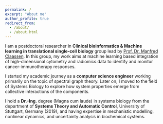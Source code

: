 ```yaml
---
permalink: /
excerpt: "About me"
author_profile: true
redirect_from: 
  - /about/
  - /about.html
---
```


I am a postdoctoral researcher in **Clinical bioinformatics & Machine learning in translational single-cell biology** group lead by [Prof. Dr. Manfred Claassen](https://www.medizin.uni-tuebingen.de/de/das-klinikum/mitarbeiter/profil/2147). In this group, my work aims at machine learning based integration of high-dimensional cytometry and radiomics data to identify and monitor cancer-immunotherapy responses. 

I started my academic journey as a **computer science engineer** working primarily on the topic of spectral graph theory. Later on, I moved to the field of Systems Biology to explore how system properties emerge from collective interactions of the
components.

I hold a **Dr.-Ing.** degree (Magna cum laude) in systems biology from the department of **Systems Theory and Automatic Control**, University of Stuttgart, Germany (2019), and having expertise in mechanistic modelling, nonlinear dynamics, and uncertainty analysis in biochemical systems. 
